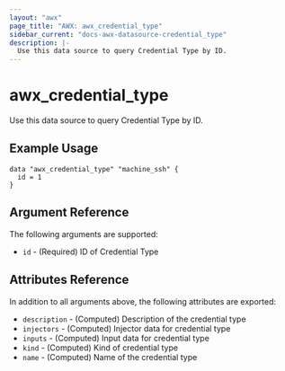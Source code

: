```yaml
---
layout: "awx"
page_title: "AWX: awx_credential_type"
sidebar_current: "docs-awx-datasource-credential_type"
description: |-
  Use this data source to query Credential Type by ID.
---
```


# awx_credential_type

Use this data source to query Credential Type by ID.

## Example Usage

```hcl
data "awx_credential_type" "machine_ssh" {
  id = 1
}
```

## Argument Reference

The following arguments are supported:

* `id` - (Required) ID of Credential Type

## Attributes Reference

In addition to all arguments above, the following attributes are exported:

* `description` - (Computed) Description of the credential type
* `injectors` - (Computed) Injector data for credential type
* `inputs` - (Computed) Input data for credential type
* `kind` - (Computed) Kind of credential type
* `name` - (Computed) Name of the credential type
